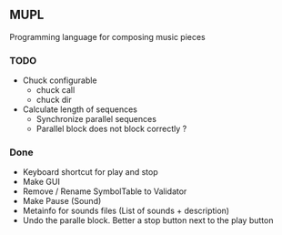 ## MUPL
Programming language for composing music pieces

### TODO
* Chuck configurable 
  * chuck call
  * chuck dir
* Calculate length of sequences
  * Synchronize parallel sequences
  * Parallel block does not block correctly ?

### Done
* Keyboard shortcut for play and stop
* Make GUI
* Remove / Rename SymbolTable to Validator
* Make Pause (Sound)
* Metainfo for sounds files (List of sounds + description)
* Undo the paralle block. Better a stop button next to the play button

